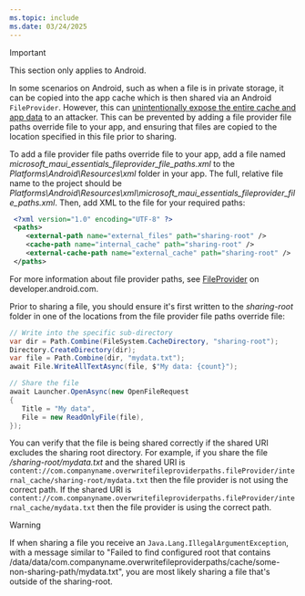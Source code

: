 ```yaml
---
ms.topic: include
ms.date: 03/24/2025
---
```


> [!IMPORTANT]
> This section only applies to Android.

In some scenarios on Android, such as when a file is in private storage, it can be copied into the app cache which is then shared via an Android `FileProvider`. However, this can [unintentionally expose the entire cache and app data](https://developer.android.com/privacy-and-security/risks/file-providers) to an attacker. This can be prevented by adding a file provider file paths override file to your app, and ensuring that files are copied to the location specified in this file prior to sharing.

To add a file provider file paths override file to your app, add a file named *microsoft_maui_essentials_fileprovider_file_paths.xml* to the *Platforms\Android\Resources\xml* folder in your app. The full, relative file name to the project should be *Platforms\Android\Resources\xml\microsoft_maui_essentials_fileprovider_file_paths.xml*. Then, add XML to the file for your required paths:

```xml
 <?xml version="1.0" encoding="UTF-8" ?>
 <paths>
    <external-path name="external_files" path="sharing-root" />
    <cache-path name="internal_cache" path="sharing-root" />
    <external-cache-path name="external_cache" path="sharing-root" />  
 </paths>
```

For more information about file provider paths, see [FileProvider](https://developer.android.com/reference/androidx/core/content/FileProvider) on developer.android.com.

Prior to sharing a file, you should ensure it's first written to the *sharing-root* folder in one of the locations from the file provider file paths override file:

```cs
// Write into the specific sub-directory
var dir = Path.Combine(FileSystem.CacheDirectory, "sharing-root");  
Directory.CreateDirectory(dir);
var file = Path.Combine(dir, "mydata.txt");
await File.WriteAllTextAsync(file, $"My data: {count}");

// Share the file
await Launcher.OpenAsync(new OpenFileRequest
{
   Title = "My data",
   File = new ReadOnlyFile(file),
});
```

<!-- markdownlint-disable MD033 -->
You can verify that the file is being shared correctly if the shared URI excludes the sharing root directory. For example, if you share the file *<CacheDirectory>/sharing-root/mydata.txt* and the shared URI is `content://com.companyname.overwritefileproviderpaths.fileProvider/internal_cache/sharing-root/mydata.txt` then the file provider is not using the correct path. If the shared URI is `content://com.companyname.overwritefileproviderpaths.fileProvider/internal_cache/mydata.txt` then the file provider is using the correct path.
<!-- markdownlint-enable MD033 -->

> [!WARNING]
> If when sharing a file you receive an `Java.Lang.IllegalArgumentException`, with a message similar to "Failed to find configured root that contains /data/data/com.companyname.overwritefileproviderpaths/cache/some-non-sharing-path/mydata.txt", you are most likely sharing a file that's outside of the sharing-root.
